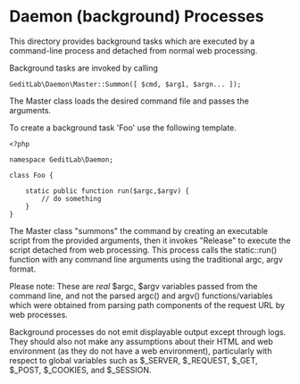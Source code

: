 Daemon (background) Processes
=============================


This directory provides background tasks which are executed by a 
command-line process and detached from normal web processing.

Background tasks are invoked by calling


	GeditLab\Daemon\Master::Summon([ $cmd, $arg1, $argn... ]); 

The Master class loads the desired command file and passes the arguments.


To create a background task 'Foo' use the following template.

	<?php
	
	namespace GeditLab\Daemon;
	
	class Foo {
	
		static public function run($argc,$argv) {
			// do something
		}
	}


The Master class "summons" the command by creating an executable script
from the provided arguments, then it invokes "Release" to execute the script
detached from web processing. This process calls the static::run() function
with any command line arguments using the traditional argc, argv format. 

Please note: These are *real* $argc, $argv variables passed from the command
line, and not the parsed argc() and argv() functions/variables which were 
obtained from parsing path components of the request URL by web processes.

Background processes do not emit displayable output except through logs. They 
should also not make any assumptions about their HTML and web environment 
(as they do not have a web environment), particularly with respect to global
variables such as $_SERVER, $_REQUEST, $_GET, $_POST, $_COOKIES, and $_SESSION.

